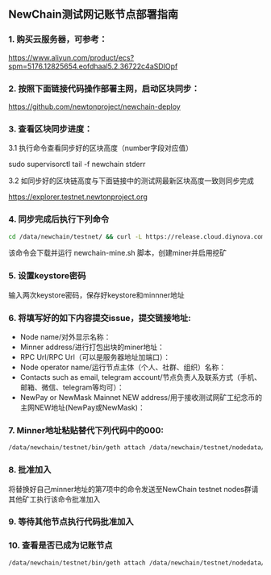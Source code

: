 ## NewChain测试网记账节点部署指南

### 1. 购买云服务器，可参考：

https://www.aliyun.com/product/ecs?spm=5176.12825654.eofdhaal5.2.36722c4aSDIOpf

### 2. 按照下面链接代码操作部署主网，启动区块同步：

https://github.com/newtonproject/newchain-deploy

### 3. 查看区块同步进度：

3.1 执行命令查看同步好的区块高度（number字段对应值）

sudo supervisorctl tail -f newchain stderr

3.2 如同步好的区块链高度与下面链接中的测试网最新区块高度一致则同步完成

https://explorer.testnet.newtonproject.org

### 4. 同步完成后执行下列命令

```bash
cd /data/newchain/testnet/ && curl -L https://release.cloud.diynova.com/newton/newchain-deploy/testnet/newchain-mine.sh -o newchain-mine.sh && chmod +x newchain-mine.sh && ./newchain-mine.sh
```

该命令会下载并运行 newchain-mine.sh 脚本，创建miner并启用挖矿

### 5. 设置keystore密码

输入两次keystore密码，保存好keystore和minnner地址

### 6. 将填写好的如下内容提交issue，提交链接地址:

* Node name/对外显示名称：
* Minner address/进行打包出块的miner地址：
* RPC Url/RPC Url（可以是服务器地址加端口）：
* Node operator name/运行节点主体（个人、社群、组织）名称：
* Contacts such as email, telegram account/节点负责人及联系方式（手机、邮箱、微信、telegram等均可）：
* NewPay or NewMask Mainnet NEW address/用于接收测试网矿工纪念币的主网NEW地址(NewPay或NewMask)：

### 7. Minner地址粘贴替代下列代码中的000:

```bash
/data/newchain/testnet/bin/geth attach /data/newchain/testnet/nodedata/geth.ipc --exec 'clique.propose("000", true)'
```

### 8. 批准加入

将替换好自己minner地址的第7项中的命令发送至NewChain testnet nodes群请其他矿工执行该命令批准加入

### 9. 等待其他节点执行代码批准加入

### 10. 查看是否已成为记账节点

```bash
/data/newchain/testnet/bin/geth attach /data/newchain/testnet/nodedata/geth.ipc --exec 'clique.getSigners()'
```
